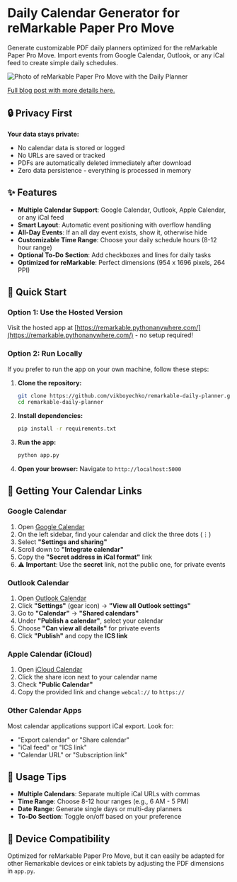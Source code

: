 # Daily Calendar Generator for reMarkable Paper Pro Move

Generate customizable PDF daily planners optimized for the reMarkable Paper Pro Move. Import events from Google Calendar, Outlook, or any iCal feed to create simple daily schedules.

![Photo of reMarkable Paper Pro Move with the Daily Planner
](https://vikboyechko.com/assets/images/blog/remarkable-move-daily-planner-calendar-events.jpg)

[Full blog post with more details here.](https://vikboyechko.com/blog/remarkable-move-daily-planner-generator-with-calendar-events)

## 🔒 Privacy First

**Your data stays private:**
- No calendar data is stored or logged
- No URLs are saved or tracked
- PDFs are automatically deleted immediately after download
- Zero data persistence - everything is processed in memory

## ✨ Features

- **Multiple Calendar Support**: Google Calendar, Outlook, Apple Calendar, or any iCal feed
- **Smart Layout**: Automatic event positioning with overflow handling
- **All-Day Events**: If an all day event exists, show it, otherwise hide
- **Customizable Time Range**: Choose your daily schedule hours (8-12 hour range)
- **Optional To-Do Section**: Add checkboxes and lines for daily tasks
- **Optimized for reMarkable**: Perfect dimensions (954 x 1696 pixels, 264 PPI)

## 🚀 Quick Start

### Option 1: Use the Hosted Version
Visit the hosted app at [https://remarkable.pythonanywhere.com/](https://remarkable.pythonanywhere.com/) - no setup required!

### Option 2: Run Locally

If you prefer to run the app on your own machine, follow these steps:

1. **Clone the repository:**
   ```bash
   git clone https://github.com/vikboyechko/remarkable-daily-planner.git
   cd remarkable-daily-planner
   ```

2. **Install dependencies:**
   ```bash
   pip install -r requirements.txt
   ```

3. **Run the app:**
   ```bash
   python app.py
   ```

4. **Open your browser:**
   Navigate to `http://localhost:5000`

## 📅 Getting Your Calendar Links

### Google Calendar

1. Open [Google Calendar](https://calendar.google.com)
2. On the left sidebar, find your calendar and click the three dots (⋮)
3. Select **"Settings and sharing"**
4. Scroll down to **"Integrate calendar"**
5. Copy the **"Secret address in iCal format"** link
6. ⚠️ **Important**: Use the **secret** link, not the public one, for private events

### Outlook Calendar

1. Open [Outlook Calendar](https://outlook.live.com/calendar)
2. Click **"Settings"** (gear icon) → **"View all Outlook settings"**
3. Go to **"Calendar"** → **"Shared calendars"**
4. Under **"Publish a calendar"**, select your calendar
5. Choose **"Can view all details"** for private events
6. Click **"Publish"** and copy the **ICS link**

### Apple Calendar (iCloud)

1. Open [iCloud Calendar](https://www.icloud.com/calendar)
2. Click the share icon next to your calendar name
3. Check **"Public Calendar"**
4. Copy the provided link and change `webcal://` to `https://`

### Other Calendar Apps

Most calendar applications support iCal export. Look for:
- "Export calendar" or "Share calendar"
- "iCal feed" or "ICS link"
- "Calendar URL" or "Subscription link"

## 🎯 Usage Tips

- **Multiple Calendars**: Separate multiple iCal URLs with commas
- **Time Range**: Choose 8-12 hour ranges (e.g., 6 AM - 5 PM)
- **Date Range**: Generate single days or multi-day planners
- **To-Do Section**: Toggle on/off based on your preference

## 📱 Device Compatibility

Optimized for reMarkable Paper Pro Move, but it can easily be adapted for other Remarkable devices or eink tablets by adjusting the PDF dimensions in `app.py`.
